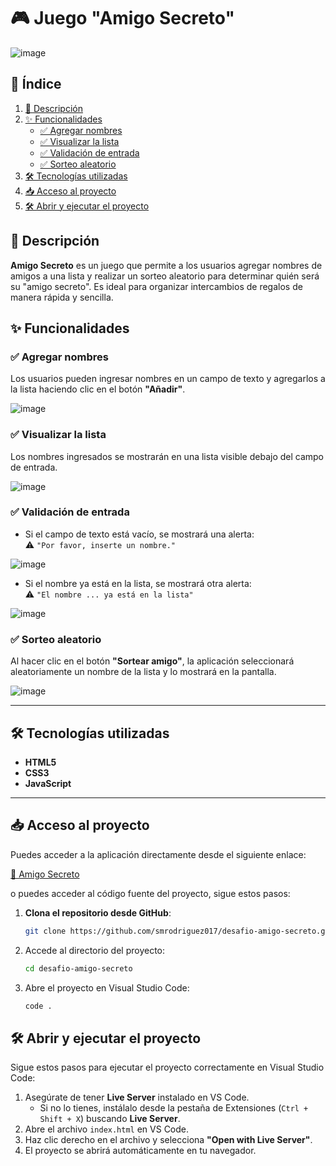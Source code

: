 # 🎮 Juego "Amigo Secreto"
![image](https://github.com/user-attachments/assets/403f7c76-b88e-452a-a67c-02c6c53e6b08)

## 📑 Índice
1. [📄 Descripción](#descripción)
2. [✨ Funcionalidades](#funcionalidades)
   - [✅ Agregar nombres](#agregar-nombres)
   - [✅ Visualizar la lista](#visualizar-la-lista)
   - [✅ Validación de entrada](#validación-de-entrada)
   - [✅ Sorteo aleatorio](#sorteo-aleatorio)
3. [🛠 Tecnologías utilizadas](#tecnologías-utilizadas)
4. [📥 Acceso al proyecto](#acceso-al-proyecto)
5. [🛠️ Abrir y ejecutar el proyecto](#abrir-y-ejecutar-el-proyecto)

## 📄 Descripción

**Amigo Secreto** es un juego que permite a los usuarios agregar nombres de amigos a una lista y realizar un sorteo aleatorio para determinar quién será su "amigo secreto". Es ideal para organizar intercambios de regalos de manera rápida y sencilla.

## ✨ Funcionalidades

### ✅ Agregar nombres
Los usuarios pueden ingresar nombres en un campo de texto y agregarlos a la lista haciendo clic en el botón **"Añadir"**.

![image](https://github.com/user-attachments/assets/49ab981e-a3ee-493a-95ba-997ebc59a5c8)

### ✅ Visualizar la lista
Los nombres ingresados se mostrarán en una lista visible debajo del campo de entrada.

![image](https://github.com/user-attachments/assets/90d9bf2f-70c3-4340-b749-2d7c5a2e8eb8)

### ✅ Validación de entrada  
- Si el campo de texto está vacío, se mostrará una alerta:  
  ⚠️ `"Por favor, inserte un nombre."`
  
![image](https://github.com/user-attachments/assets/8d4c7914-f4a2-4835-9206-be0f11b668b3)

- Si el nombre ya está en la lista, se mostrará otra alerta:  
  ⚠️ `"El nombre ... ya está en la lista"`

![image](https://github.com/user-attachments/assets/1aa48f02-3879-4b08-bbfe-e7823ac04342)

### ✅ Sorteo aleatorio
Al hacer clic en el botón **"Sortear amigo"**, la aplicación seleccionará aleatoriamente un nombre de la lista y lo mostrará en la pantalla.

![image](https://github.com/user-attachments/assets/bb3ee914-977d-4844-93d4-2288f01f8f04)

---

## 🛠 Tecnologías utilizadas

- **HTML5**  
- **CSS3**  
- **JavaScript**

---

## 📥 Acceso al proyecto  
Puedes acceder a la aplicación directamente desde el siguiente enlace:

[🔗 Amigo Secreto](https://smrodriguez017.github.io/desafio-amigo-secreto/)

o puedes acceder al código fuente del proyecto, sigue estos pasos:  

1. **Clona el repositorio desde GitHub**:  
   ```bash
   git clone https://github.com/smrodriguez017/desafio-amigo-secreto.git
   ```
2. Accede al directorio del proyecto:
   ```bash
   cd desafio-amigo-secreto
   ```
3. Abre el proyecto en Visual Studio Code:
   ```bash
   code .
   ```

## 🛠️ Abrir y ejecutar el proyecto

Sigue estos pasos para ejecutar el proyecto correctamente en Visual Studio Code:

1. Asegúrate de tener **Live Server** instalado en VS Code.  
   - Si no lo tienes, instálalo desde la pestaña de Extensiones (`Ctrl + Shift + X`) buscando **Live Server**.
2. Abre el archivo `index.html` en VS Code.
3. Haz clic derecho en el archivo y selecciona **"Open with Live Server"**.
4. El proyecto se abrirá automáticamente en tu navegador.
